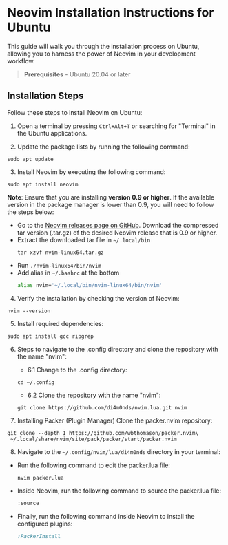 # Neovim Installation Instructions for Ubuntu

This guide will walk you through the installation process on Ubuntu, allowing you to harness the power of Neovim in your development workflow.

> **Prerequisites** - Ubuntu 20.04 or later

## Installation Steps

Follow these steps to install Neovim on Ubuntu:

1. Open a terminal by pressing `Ctrl+Alt+T` or searching for "Terminal" in the Ubuntu applications.

2. Update the package lists by running the following command:
```shell
sudo apt update
```

3. Install Neovim by executing the following command:
```shell
sudo apt install neovim
```
**Note**: Ensure that you are installing **version 0.9 or higher**. If the available version in the package manager is lower than 0.9, you will need to follow the steps below:
- Go to the [Neovim releases page on GitHub](https://github.com/neovim/neovim/releases). Download the compressed tar version (.tar.gz) of the desired Neovim release that is 0.9 or higher.
- Extract the downloaded tar file in `~/.local/bin`
    ```shell
    tar xzvf nvim-linux64.tar.gz
    ```
- Run `./nvim-linux64/bin/nvim`
- Add alias in `~/.bashrc` at the bottom
    ```bash
    alias nvim='~/.local/bin/nvim-linux64/bin/nvim'
    ```

4. Verify the installation by checking the version of Neovim:
```shell
nvim --version
```

5. Install required dependencies:
```shell
sudo apt install gcc ripgrep
```

6.  Steps to navigate to the .config directory and clone the repository with the name "nvim":

    - 6.1 Change to the .config directory:
    ```shell
    cd ~/.config
    ```
    - 6.2 Clone the repository with the name "nvim":
    ```shell
    git clone https://github.com/di4m0nds/nvim.lua.git nvim
    ```

7.  Installing Packer (Plugin Manager) Clone the packer.nvim repository:
```shell
git clone --depth 1 https://github.com/wbthomason/packer.nvim\
 ~/.local/share/nvim/site/pack/packer/start/packer.nvim
```

8.  Navigate to the `~/.config/nvim/lua/di4m0nds` directory in your terminal:
- Run the following command to edit the packer.lua file:
    ```shell
    nvim packer.lua
    ```
- Inside Neovim, run the following command to source the packer.lua file:
    ```bash
    :source
    ```
- Finally, run the following command inside Neovim to install the configured plugins:
    ```ruby
    :PackerInstall
    ```
